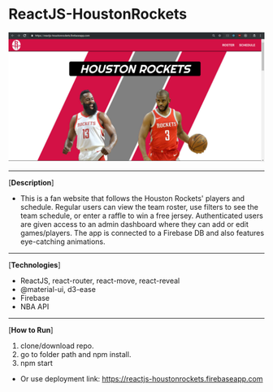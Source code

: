 # ReactJS-HoustonRockets

![screenshot](./src/assets/otherImages/screenshot.jpg)

***

\[**Description**\]
* This is a fan website that follows the Houston Rockets' players and schedule. Regular users can view the team roster, use filters to see the team schedule, or enter a raffle to win a free jersey. Authenticated users are given access to an admin dashboard where they can add or edit games/players. The app is connected to a Firebase DB and also features eye-catching animations.

***

\[**Technologies**\]
* ReactJS, react-router, react-move, react-reveal
* @material-ui, d3-ease
* Firebase
* NBA API

***

\[**How to Run**\]
1. clone/download repo.
2. go to folder path and npm install.
3. npm start

* Or use deployment link: https://reactjs-houstonrockets.firebaseapp.com
